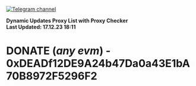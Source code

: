 [![Telegram channel](https://img.shields.io/endpoint?url=https://runkit.io/damiankrawczyk/telegram-badge/branches/master?url=https://t.me/n4z4v0d)](https://t.me/n4z4v0d) 

**Dynamic Updates Proxy List with Proxy Checker**  
**Last Updated: 17.12.23 18:11**

# DONATE (_any evm_) - 0xDEADf12DE9A24b47Da0a43E1bA70B8972F5296F2
